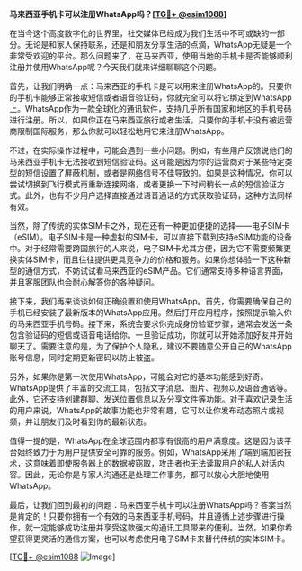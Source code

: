 **马来西亚手机卡可以注册WhatsApp吗？[[TG💪+ @esim1088](https://t.me/s/esim1088)]**

在当今这个高度数字化的世界里，社交媒体已经成为我们生活中不可或缺的一部分。无论是和家人保持联系，还是和朋友分享生活的点滴，WhatsApp无疑是一个非常受欢迎的平台。那么问题来了，在马来西亚，使用当地的手机卡是否能够顺利注册并使用WhatsApp呢？今天我们就来详细聊聊这个问题。

首先，让我们明确一点：马来西亚的手机卡是可以用来注册WhatsApp的。只要你的手机卡能够正常接收短信或者语音验证码，你就完全可以将它绑定到WhatsApp上。WhatsApp作为一款全球化的通讯软件，支持几乎所有国家和地区的手机号码进行注册。所以，如果你正在马来西亚旅行或者生活，只要你的手机卡没有被运营商限制国际服务，那么你就可以轻松地用它来注册WhatsApp。

不过，在实际操作过程中，可能会遇到一些小问题。例如，有些用户反馈说他们的马来西亚手机卡无法接收到短信验证码。这可能是因为你的运营商对于某些特定类型的短信设置了屏蔽机制，或者是网络信号不佳导致的。如果是这种情况，你可以尝试切换到飞行模式再重新连接网络，或者更换一下时间稍长一点的短信验证方式。此外，也有不少用户选择直接通过语音通话的方式获取验证码，这种方法同样有效。

当然，除了传统的实体SIM卡之外，现在还有一种更加便捷的选择——电子SIM卡（eSIM）。电子SIM卡是一种虚拟的SIM卡，可以直接下载到支持eSIM功能的设备中。对于经常需要跨国旅行的人来说，电子SIM卡尤其方便，因为它不需要频繁更换实体SIM卡，而且往往提供更具竞争力的价格和服务。如果你想体验一下这种新型的通信方式，不妨试试看马来西亚的eSIM产品。它们通常支持多种语言界面，并且客服团队也会耐心解答你的各种疑问。

接下来，我们再来谈谈如何正确设置和使用WhatsApp。首先，你需要确保自己的手机已经安装了最新版本的WhatsApp应用。然后打开应用程序，按照提示输入你的马来西亚手机号码。接下来，系统会要求你完成身份验证步骤，通常会发送一条包含验证码的短信或语音电话给你。一旦验证成功，你就可以开始添加好友并开始聊天了。需要注意的是，为了保护个人隐私，建议不要随意公开自己的WhatsApp账号信息，同时定期更新密码以防止被盗。

另外，如果你是第一次使用WhatsApp，可能会对它的基本功能感到好奇。WhatsApp提供了丰富的交流工具，包括文字消息、图片、视频以及语音通话等。此外，它还支持创建群聊、发送位置信息以及分享文件等功能。对于喜欢记录生活的用户来说，WhatsApp的故事功能也非常有趣，它可以让你发布动态照片或视频，并让朋友们及时看到你的最新状态。

值得一提的是，WhatsApp在全球范围内都享有很高的用户满意度。这是因为该平台始终致力于为用户提供安全可靠的服务。例如，WhatsApp采用了端到端加密技术，这意味着即使服务器上的数据被窃取，攻击者也无法读取用户的私人对话内容。因此，无论你是与家人沟通还是处理工作事务，都可以放心大胆地使用WhatsApp。

最后，让我们回到最初的问题：马来西亚手机卡可以注册WhatsApp吗？答案当然是肯定的！只要你拥有一个有效的马来西亚手机号码，并且遵循上述步骤进行操作，就一定能够成功注册并享受这款强大的通讯工具带来的便利。当然，如果你希望获得更灵活的通信方案，也可以考虑使用电子SIM卡来替代传统的实体SIM卡。

[[TG💪+ @esim1088](https://t.me/s/esim1088) ![Image](https://i.postimg.cc/4NQfJmqS/Snipaste-2025-05-13-00-14-12.png)]